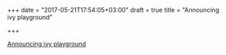 +++
date = "2017-05-21T17:54:05+03:00"
draft = true
title = "Announcing ivy playground"

+++

<p><a href="https://blog.chain.com/announcing-ivy-playground-395364675d0a">Announcing ivy playground</a></p>